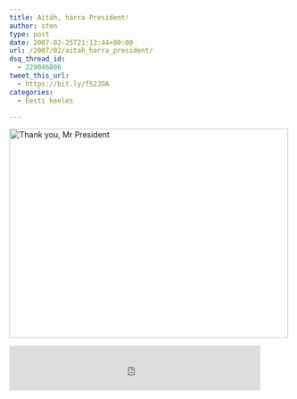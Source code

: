 ```yaml
---
title: Aitäh, härra President!
author: sten
type: post
date: 2007-02-25T21:13:44+00:00
url: /2007/02/aitah_harra_president/
dsq_thread_id:
  - 229046806
tweet_this_url:
  - https://bit.ly/f52JDA
categories:
  - Eesti keeles

---
```

[<img src="http://farm1.static.flickr.com/147/402375539_f7d508db61.jpg" width="500" height="375" alt="Thank you, Mr President" />][1]

<iframe src="http://www.facebook.com/plugins/like.php?href=http%3A%2F%2Fsten.tamkivi.com%2F2007%2F02%2Faitah_harra_president%2F&layout=standard&show_faces=true&width=450&action=like&colorscheme=light&height=80" scrolling="no" frameborder="0" style="border:none; overflow:hidden; width:450px; height:80px;" allowTransparency="true"></iframe>

 [1]: http://www.flickr.com/photos/seikatsu/402375539/ "Photo Sharing"